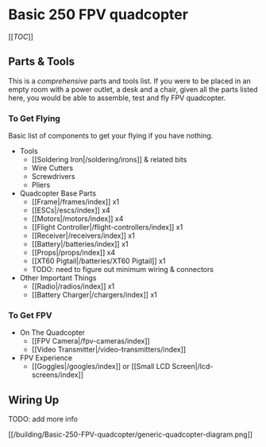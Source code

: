 # Basic 250 FPV quadcopter

[[_TOC_]]

## Parts & Tools

This is a *comprehensive* parts and tools list. If you were to be placed in an empty room with a power outlet, a desk and a chair, given all the parts listed here, you would be able to assemble, test and fly FPV quadcopter.

### To Get Flying

Basic list of components to get your flying if you have nothing.

* Tools
  * [[Soldering Iron|/soldering/irons]] & related bits
  * Wire Cutters
  * Screwdrivers
  * Pliers
* Quadcopter Base Parts
  * [[Frame|/frames/index]] x1
  * [[ESCs|/escs/index]] x4
  * [[Motors|/motors/index]] x4
  * [[Flight Controller|/flight-controllers/index]] x1
  * [[Receiver|/receivers/index]] x1
  * [[Battery|/batteries/index]] x1
  * [[Props|/props/index]] x4
  * [[XT60 Pigtail|/batteries/XT60 Pigtail]] x1
  * TODO: need to figure out minimum wiring & connectors
* Other Important Things
  * [[Radio|/radios/index]] x1
  * [[Battery Charger|/chargers/index]] x1

### To Get FPV

* On The Quadcopter
  * [[FPV Camera|/fpv-cameras/index]]
  * [[Video Transmitter|/video-transmitters/index]]
* FPV Experience
  * [[Goggles|/googles/index]] or [[Small LCD Screen|/lcd-screens/index]]

## Wiring Up

TODO: add more info

[[/building/Basic-250-FPV-quadcopter/generic-quadcopter-diagram.png]]

